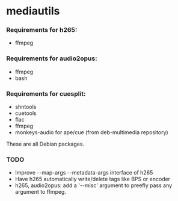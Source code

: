 # mediautils
### Requirements for h265:
* ffmpeg

### Requirements for audio2opus:
* ffmpeg
* bash

### Requirements for cuesplit:
* shntools
* cuetools
* flac
* ffmpeg
* monkeys-audio for ape/cue (from deb-multimedia repository)

These are all Debian packages.

### TODO
* Improve --map-args --metadata-args interface of h265
* Have h265 automatically write/delete tags like BPS or encoder
* h265, audio2opus: add a '--misc' argument to preefly pass any argument to ffmpeg.
